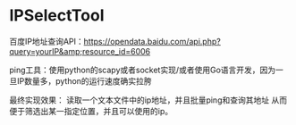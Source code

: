 # IPSelectTool
百度IP地址查询API：https://opendata.baidu.com/api.php?query=yourIP&amp;resource_id=6006 

ping工具：使用python的scapy或者socket实现/或者使用Go语言开发，因为一旦IP数量多，python的运行速度确实拉胯  

最终实现效果： 读取一个文本文件中的ip地址，并且批量ping和查询其地址 从而便于筛选出某一指定位置，并且可以使用的ip。
